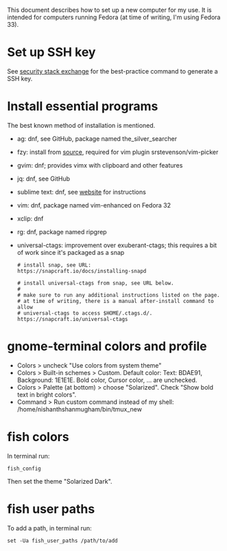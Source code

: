This document describes how to set up a new computer for my use. It is
intended for computers running Fedora (at time of writing, I'm using Fedora
33).

# Set up SSH key

See [security stack exchange][ssh-keygen] for the best-practice command to
generate a SSH key.

# Install essential programs

The best known method of installation is mentioned.

- ag: dnf, see GitHub, package named the\_silver\_searcher
- fzy: install from [source][fzy], required for vim plugin srstevenson/vim-picker
- gvim: dnf; provides vimx with clipboard and other features
- jq: dnf, see GitHub
- sublime text: dnf, see [website][subl] for instructions
- vim: dnf, package named vim-enhanced on Fedora 32
- xclip: dnf
- rg: dnf, package named ripgrep
- universal-ctags: improvement over exuberant-ctags; this requires a bit of
  work since it's packaged as a snap

  ```
  # install snap, see URL:
  https://snapcraft.io/docs/installing-snapd

  # install universal-ctags from snap, see URL below.
  #
  # make sure to run any additional instructions listed on the page.
  # at time of writing, there is a manual after-install command to allow
  # universal-ctags to access $HOME/.ctags.d/.
  https://snapcraft.io/universal-ctags
  ```

[subl]: https://www.sublimetext.com/docs/3/linux_repositories.html
[ssh-keygen]: https://security.stackexchange.com/a/144044/88514
[fzy]: https://github.com/jhawthorn/fzy

# gnome-terminal colors and profile

- Colors > uncheck "Use colors from system theme"
- Colors > Built-in schemes > Custom.
  Default color: Text: BDAE91, Background: 1E1E1E.
  Bold color, Cursor color, ... are unchecked.
- Colors > Palette (at bottom) > choose "Solarized".
  Check "Show bold text in bright colors".
- Command > Run custom command instead of my shell:
  /home/nishanthshanmugham/bin/tmux_new

# fish colors

In terminal run:

```
fish_config
```

Then set the theme "Solarized Dark".

# fish user paths

To add a path, in terminal run:

```
set -Ua fish_user_paths /path/to/add
```

